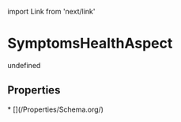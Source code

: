 import Link from 'next/link'
# SymptomsHealthAspect

undefined

## Properties

<Grid>
* [](/Properties/Schema.org/)

</Grid>

